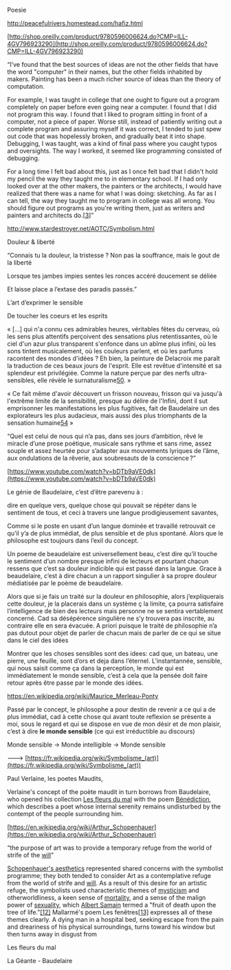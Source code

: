 Poesie

http://peacefulrivers.homestead.com/hafiz.html

[http://shop.oreilly.com/product/9780596006624.do?CMP=ILL-4GV796923290](http://shop.oreilly.com/product/9780596006624.do?CMP=ILL-4GV796923290)

“I’ve found that the best sources of ideas are not the other fields that have the word "computer" in their names, but the other fields inhabited by makers. Painting has been a much richer source of ideas than the theory of computation.

For example, I was taught in college that one ought to figure out a program completely on paper before even going near a computer. I found that I did not program this way. I found that I liked to program sitting in front of a computer, not a piece of paper. Worse still, instead of patiently writing out a complete program and assuring myself it was correct, I tended to just spew out code that was hopelessly broken, and gradually beat it into shape. Debugging, I was taught, was a kind of final pass where you caught typos and oversights. The way I worked, it seemed like programming consisted of debugging.

For a long time I felt bad about this, just as I once felt bad that I didn't hold my pencil the way they taught me to in elementary school. If I had only looked over at the other makers, the painters or the architects, I would have realized that there was a name for what I was doing: sketching. As far as I can tell, the way they taught me to program in college was all wrong. You should figure out programs as you're writing them, just as writers and painters and architects do.[[3](http://www.onlamp.com/pub/a/onlamp/2005/06/30/artofprog.html#footnote_3)]”

http://www.stardestroyer.net/AOTC/Symbolism.html

Douleur & liberté

“Connais tu la douleur, la tristesse ? Non pas la souffrance, mais le gout de la liberté

Lorsque tes jambes impies sentes les ronces accéré doucement se déliée

Et laisse place a l’extase des paradis passés.”

L’art d’exprimer le sensible

De toucher les coeurs et les esprits

« […] qui n'a connu ces admirables heures, véritables fêtes du cerveau, où les sens plus attentifs perçoivent des sensations plus retentissantes, où le ciel d'un azur plus transparent s'enfonce dans un abîme plus infini, où les sons tintent musicalement, où les couleurs parlent, et où les parfums racontent des mondes d'idées ? Eh bien, la peinture de Delacroix me paraît la traduction de ces beaux jours de l'esprit. Elle est revêtue d'intensité et sa splendeur est privilégiée. Comme la nature perçue par des nerfs ultra-sensibles, elle révèle le surnaturalisme[50](https://fr.wikipedia.org/wiki/Charles_Baudelaire#cite_note-50). »

« Ce fait même d'avoir découvert un frisson nouveau, frisson qui va jusqu'à l'extrême limite de la sensibilité, presque au délire de l'Infini, dont il sut emprisonner les manifestations les plus fugitives, fait de Baudelaire un des explorateurs les plus audacieux, mais aussi des plus triomphants de la sensation humaine[54](https://fr.wikipedia.org/wiki/Charles_Baudelaire#cite_note-54) »

“Quel est celui de nous qui n’a pas, dans ses jours d’ambition, rêvé le miracle d’une prose poétique, musicale sans rythme et sans rime, assez souple et assez heurtée pour s’adapter aux mouvements lyriques de l’âme, aux ondulations de la rêverie, aux soubresauts de la conscience ?”

[https://www.youtube.com/watch?v=bDTb9aVE0dk](https://www.youtube.com/watch?v=bDTb9aVE0dk)

Le génie de Baudelaire, c’est d’être parevenu à :

dire en quelque vers, quelque chose qui pouvait se répéter dans le sentiment de tous, et ceci à travers une langue prodigieusement savantes,

Comme si le poste en usant d’un langue dominée et travaillé retrouvait ce qu’il y’a de plus immédiat, de plus sensible et de plus spontané. Alors que le philosophe est toujours dans l’exil du concept. `

Un poeme de beaudelaire est universellement beau, c’est dire qu’il touche le sentiment d’un nombre presque infini de lecteurs et pourtant chacun ressens que c’est sa douleur indicible qui est passé dans la langue. Grace à beaudelaire, c’est à dire chacun a un rapport singulier à sa propre douleur médiatisée par le poème de beaudelaire.

Alors que si je fais un traité sur la douleur en philosophie, alors j’expliquerais cette douleur, je la placerais dans un système ç la limite, ça pourra satisfaire l’intelligence de bien des lecteurs mais personne ne se sentira vertablement concerné. Cad sa désépérence singulière ne s’y trouvera pas inscrite, au contraire elle en sera évacuée. A priori puisque le traité de philosophie n’a pas dutout pour objet de parler de chacun mais de parler de ce qui se situe dans le ciel des idées

Montrer que les choses sensibles sont des idees: cad que, un bateau, une pierre, une feuille, sont d’ors et deja dans l’éternel. L’instantannée, sensible, qui nous saisit comme ça dans la perception, le monde qui est immédiatement le monde sensible, c’est à cela que la pensée doit faire retour après être passe par le monde des idées.

https://en.wikipedia.org/wiki/Maurice_Merleau-Ponty

Passé par le concept, le philosophe a pour destin de revenir a ce qui a de plus immédiat, cad à cette chose qui avant toute reflexion se présente a moi, sous le regard et qui se dispose en vue de mon désir et de mon plaisir, c’est à dire **le monde sensible** (ce qui est irréductible au discours)

Monde sensible -> Monde intelligible -> Monde sensible

———> [https://fr.wikipedia.org/wiki/Symbolisme_(art)](https://fr.wikipedia.org/wiki/Symbolisme_(art))

Paul Verlaine, les poetes Maudits,

Verlaine's concept of the poète maudit in turn borrows from Baudelaire, who opened his collection [Les fleurs du mal](https://en.wikipedia.org/wiki/Les_fleurs_du_mal) with the poem [Bénédiction](https://en.wikipedia.org/w/index.php?title=B%C3%A9n%C3%A9diction&action=edit&redlink=1), which describes a poet whose internal serenity remains undisturbed by the contempt of the people surrounding him.

[https://en.wikipedia.org/wiki/Arthur_Schopenhauer](https://en.wikipedia.org/wiki/Arthur_Schopenhauer)

“the purpose of art was to provide a temporary refuge from the world of strife of the [will](https://en.wikipedia.org/wiki/Will_(philosophy))”

[Schopenhauer's aesthetics](https://en.wikipedia.org/wiki/Schopenhauer%27s_aesthetics) represented shared concerns with the symbolist programme; they both tended to consider Art as a contemplative refuge from the world of strife and [will](https://en.wikipedia.org/wiki/Will_(philosophy)). As a result of this desire for an artistic refuge, the symbolists used characteristic themes of [mysticism](https://en.wikipedia.org/wiki/Mysticism) and otherworldliness, a keen sense of [mortality](https://en.wikipedia.org/wiki/Death), and a sense of the malign power of [sexuality](https://en.wikipedia.org/wiki/Human_sexuality), which [Albert Samain](https://en.wikipedia.org/wiki/Albert_Samain) termed a "fruit of death upon the tree of life."[[12]](https://en.wikipedia.org/wiki/Symbolism_(arts)#cite_note-12) Mallarmé's poem Les fenêtres[[13]](https://en.wikipedia.org/wiki/Symbolism_(arts)#cite_note-13) expresses all of these themes clearly. A dying man in a hospital bed, seeking escape from the pain and dreariness of his physical surroundings, turns toward his window but then turns away in disgust from

Les fleurs du mal

La Géante - Baudelaire
